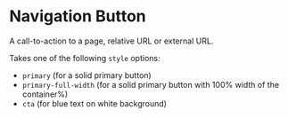 # Navigation Button

A call-to-action to a page, relative URL or external URL.

Takes one of the following `style` options:
* `primary` (for a solid primary button)
* `primary-full-width` (for a solid primary button with 100% width of the container%)
* `cta` (for blue text on white background)
